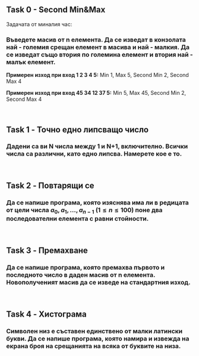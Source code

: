 ## Task 0 - Second Min&Max
Задачата от миналия час:
### Въведете масив от n елемента. Да се изведат в конзолата най - големия срещан елемент в масива и най - малкия. Да се изведат също втория по големина елемент и втория най - малък елемент. 

**Примерен изход при вход 1 2 3 4 5:** Min 1, Max 5, Second Min 2, Second Max 4

**Примерен изход при вход 45 34 12 37 5:** Min 5, Max 45, Second Min 2, Second Max 4 

<br>

## Task 1 - Точно едно липсващо число
### Дадени са ви N числа между 1 и N+1, включително. Всички числа са различни, като едно липсва. Намерете кое е то.
<br>

## Task 2 - Повтарящи се

### Да се напише програма, която изяснява има ли в редицата от цели числа $a_0, a_1, ..., a_{n-1}$ $(1 \leq n \leq 100)$ поне два последователни елемента с равни стойности.

<br>

## Task 3 - Премахване 

### Да се напише програма, която премахва първото и последното число в даден масив от n елемента. Новополученият масив да се изведе на стандартния изход.

<br>

## Task 4 - Хистограма
### Символен низ е съставен единствено от малки латински букви. Да се напише програма, която намира и извежда на екрана броя на срещанията на всяка от буквите на низа.
